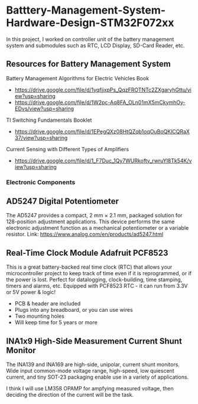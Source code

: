 # Batttery-Management-System-Hardware-Design-STM32F072xx
In this project, I worked on controller unit of the battery management system and submodules such as RTC, LCD Display, SD-Card Reader, etc.

## Resources for Battery Management System

Battery Management Algorithms for Electric Vehicles Book
- https://drive.google.com/file/d/1yqfjjxpPs_QqzFROTNTc2ZXgaryhGttu/view?usp=sharing
- https://drive.google.com/file/d/1W2pc-Aq8FA_OLn01mX5mCkymhOy-EDvs/view?usp=sharing

TI Switching Fundamentals Booklet
- https://drive.google.com/file/d/1EPegQXz08HtQZqb1oqOuBoQKlCQRaX37/view?usp=sharing

Current Sensing with Different Types of Amplifiers
- https://drive.google.com/file/d/1_F7Duc_1Qy7WURkofty_rwruYl8Tk54K/view?usp=sharing
### Electronic Components

## AD5247 Digital Potentiometer
The AD5247 provides a compact, 2 mm × 2.1 mm, packaged solution for 128-position adjustment applications. This device
performs the same electronic adjustment function as a mechanical potentiometer or a variable resistor.
Link: https://www.analog.com/en/products/ad5247.html
## Real-Time Clock Module Adafruit PCF8523 

This is a great battery-backed real time clock (RTC) that allows your microcontroller project to keep track of time even if it is reprogrammed, or if the power is lost. Perfect for datalogging, clock-building, time stamping, timers and alarms, etc. Equipped with PCF8523 RTC - it can run from 3.3V or 5V power & logic!
- PCB & header are included
- Plugs into any breadboard, or you can use wires
- Two mounting holes
- Will keep time for 5 years or more

## INA1x9 High-Side Measurement Current Shunt Monitor
The INA139 and INA169 are high-side, unipolar, current shunt monitors. Wide input common-mode voltage range, high-speed, low quiescent current, and tiny SOT-23 packaging enable use in a variety of applications.

I think I will use LM358 OPAMP for ampfying measured voltage, then deciding the direction of the current will be the task.
